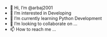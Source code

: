 - 👋 Hi, I’m @arbaj2001
- 👀 I’m interested in Developing 
- 🌱 I’m currently learning Python Development
- 💞️ I’m looking to collaborate on ...
- 📫 How to reach me ...

